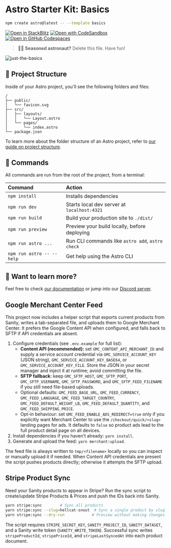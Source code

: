 # Astro Starter Kit: Basics

```sh
npm create astro@latest -- --template basics
```

[![Open in StackBlitz](https://developer.stackblitz.com/img/open_in_stackblitz.svg)](https://stackblitz.com/github/withastro/astro/tree/latest/examples/basics)
[![Open with CodeSandbox](https://assets.codesandbox.io/github/button-edit-lime.svg)](https://codesandbox.io/p/sandbox/github/withastro/astro/tree/latest/examples/basics)
[![Open in GitHub Codespaces](https://github.com/codespaces/badge.svg)](https://codespaces.new/withastro/astro?devcontainer_path=.devcontainer/basics/devcontainer.json)

> 🧑‍🚀 **Seasoned astronaut?** Delete this file. Have fun!

![just-the-basics](https://github.com/withastro/astro/assets/2244813/a0a5533c-a856-4198-8470-2d67b1d7c554)

## 🚀 Project Structure

Inside of your Astro project, you'll see the following folders and files:

```text
/
├── public/
│   └── favicon.svg
├── src/
│   ├── layouts/
│   │   └── Layout.astro
│   └── pages/
│       └── index.astro
└── package.json
```

To learn more about the folder structure of an Astro project, refer to [our guide on project structure](https://docs.astro.build/en/basics/project-structure/).

## 🧞 Commands

All commands are run from the root of the project, from a terminal:

| Command                   | Action                                           |
| :------------------------ | :----------------------------------------------- |
| `npm install`             | Installs dependencies                            |
| `npm run dev`             | Starts local dev server at `localhost:4321`      |
| `npm run build`           | Build your production site to `./dist/`          |
| `npm run preview`         | Preview your build locally, before deploying     |
| `npm run astro ...`       | Run CLI commands like `astro add`, `astro check` |
| `npm run astro -- --help` | Get help using the Astro CLI                     |

## 👀 Want to learn more?

Feel free to check [our documentation](https://docs.astro.build) or jump into our [Discord server](https://astro.build/chat).

## Google Merchant Center Feed

This project now includes a helper script that exports current products from Sanity, writes a tab-separated file, and uploads them to Google Merchant Center. It prefers the Google Content API when configured, and falls back to SFTP if API credentials are absent.

1. Configure credentials (see `.env.example` for full list):
   - **Content API (recommended):** set `GMC_CONTENT_API_MERCHANT_ID` and supply a service account credential via `GMC_SERVICE_ACCOUNT_KEY` (JSON string), `GMC_SERVICE_ACCOUNT_KEY_BASE64`, or `GMC_SERVICE_ACCOUNT_KEY_FILE`. Store the JSON in your secret manager and inject it at runtime; avoid committing the file.
   - **SFTP fallback:** keep `GMC_SFTP_HOST`, `GMC_SFTP_PORT`, `GMC_SFTP_USERNAME`, `GMC_SFTP_PASSWORD`, and `GMC_SFTP_FEED_FILENAME` if you still need file-based uploads.
   - Optional defaults: `GMC_FEED_BASE_URL`, `GMC_FEED_CURRENCY`, `GMC_FEED_LANGUAGE`, `GMC_FEED_TARGET_COUNTRY`, `GMC_FEED_DEFAULT_WEIGHT_LB`, `GMC_FEED_DEFAULT_QUANTITY`, and `GMC_FEED_SHIPPING_PRICE`.
   - Opt-in behaviour: set `GMC_FEED_ENABLE_ADS_REDIRECT=true` only if you explicitly want Merchant Center to use the `/checkout/quick/<slug>` landing pages for ads. It defaults to `false` so product ads lead to the full product detail page on all devices.
2. Install dependencies if you haven’t already: `yarn install`.
3. Generate and upload the feed: `yarn merchant:upload`.

The feed file is always written to `tmp/<filename>` locally so you can inspect or manually upload it if needed. When Content API credentials are present the script pushes products directly; otherwise it attempts the SFTP upload.

## Stripe Product Sync

Need your Sanity products to appear in Stripe? Run the sync script to create/update Stripe Products & Prices and push the IDs back into Sanity.

```bash
yarn stripe:sync        # Sync all products
yarn stripe:sync --slug=hellcat-snout  # Sync a single product by slug
yarn stripe:sync --dry-run            # Preview without making changes
```

The script requires `STRIPE_SECRET_KEY`, `SANITY_PROJECT_ID`, `SANITY_DATASET`, and a Sanity write token (`SANITY_WRITE_TOKEN`). Successful sync writes `stripeProductId`, `stripePriceId`, and `stripeLastSyncedAt` into each product document.
